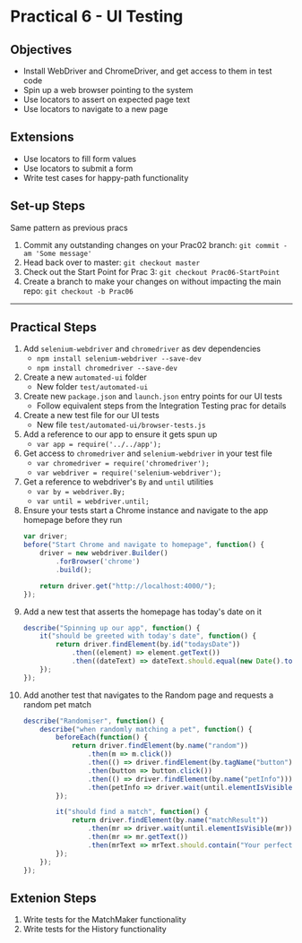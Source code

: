 # Practical 6 - UI Testing

## Objectives
* Install WebDriver and ChromeDriver, and get access to them in test code
* Spin up a web browser pointing to the system
* Use locators to assert on expected page text
* Use locators to navigate to a new page

## Extensions
* Use locators to fill form values
* Use locators to submit a form
* Write test cases for happy-path functionality

## Set-up Steps
Same pattern as previous pracs
1. Commit any outstanding changes on your Prac02 branch: `git commit -am 'Some message'`
1. Head back over to master: `git checkout master`
1. Check out the Start Point for Prac 3: `git checkout Prac06-StartPoint`
1. Create a branch to make your changes on without impacting the main repo: `git checkout -b Prac06`

---

## Practical Steps
1. Add `selenium-webdriver` and `chromedriver` as dev dependencies
    - `npm install selenium-webdriver --save-dev`
    - `npm install chromedriver --save-dev`
1. Create a new `automated-ui` folder
    - New folder `test/automated-ui`
1. Create new `package.json` and `launch.json` entry points for our UI tests
    - Follow equivalent steps from the Integration Testing prac for details
1. Create a new test file for our UI tests
    - New file `test/automated-ui/browser-tests.js`
1. Add a reference to our app to ensure it gets spun up
    - `var app = require('../../app');`
1. Get access to `chromedriver` and `selenium-webdriver` in your test file
    - `var chromedriver = require('chromedriver');`
    - `var webdriver = require('selenium-webdriver');`
1. Get a reference to webdriver's `By` and `until` utilities
    - `var by = webdriver.By;`
    - `var until = webdriver.until;`
1. Ensure your tests start a Chrome instance and navigate to the app homepage before they run
    ```javascript
    var driver;
    before("Start Chrome and navigate to homepage", function() {
        driver = new webdriver.Builder()
            .forBrowser('chrome')
            .build();

        return driver.get("http://localhost:4000/");
    });
    ```
1. Add a new test that asserts the homepage has today's date on it
    ```javascript
    describe("Spinning up our app", function() {
        it("should be greeted with today's date", function() {
            return driver.findElement(by.id("todaysDate"))
                .then((element) => element.getText())
                .then((dateText) => dateText.should.equal(new Date().toDateString()));
        });
    });
    ```
1. Add another test that navigates to the Random page and requests a random pet match
    ```javascript
    describe("Randomiser", function() {
        describe("when randomly matching a pet", function() {
            beforeEach(function() {
                return driver.findElement(by.name("random"))
                    .then(m => m.click())
                    .then(() => driver.findElement(by.tagName("button")))
                    .then(button => button.click())
                    .then(() => driver.findElement(by.name("petInfo")))
                    .then(petInfo => driver.wait(until.elementIsVisible(petInfo)))
            });

            it("should find a match", function() {
                return driver.findElement(by.name("matchResult"))
                    .then(mr => driver.wait(until.elementIsVisible(mr)))
                    .then(mr => mr.getText())
                    .then(mrText => mrText.should.contain("Your perfect pet is a"));
            });
        });
    });
    ```

## Extenion Steps
1. Write tests for the MatchMaker functionality
1. Write tests for the History functionality